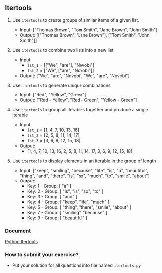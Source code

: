 ## Itertools
1. Use `itertools` to create groups of similar items of a given list.
    - Input: ["Thomas Brown", "Tom Smith", "Jane Brown", "John Smith"]
    - Output: [["Thomas Brown", "Jane Brown"], ["Tom Smith", "John Smith"]]

2. Use `itertools` to combine two lists into a new list
    - Input:
        + `lst_1` = [["We", "are"], "Novobi"]
        + `lst_2` = ["We", ["are", "Novobi"]]
    - Output: ["We", "are", "Novobi", "We", "are", "Novobi"]

3. Use `itertools` to generate unique combinations
    - Input: ["Red", "Yellow", "Green"]
    - Output: ["Red - Yellow", "Red - Green", "Yellow - Green"]

4. Use `itertools` to group all iterables together and produce a single iterable
    - Input:
        + `lst_1` = [1, 4, 7, 10, 13, 16]
        + `lst_2` = [2, 5, 8, 11, 14, 17]
        + `lst_3` = [3, 6, 9, 12, 15, 18]
    - Output:
        + [1, 4, 7, 10, 13, 16, 2, 5, 8, 11, 14, 17, 3, 6, 9, 12, 15, 18]

5. Use `itertools` to display elements in an iterable in the group of length
    - Input: ["keep", "smiling", "because", "life", "is", "a", "beautiful", "thing", "and", "there", "is", "so", "much", "to", "smile", "about"]
    - Output:
        + Key: 1 - Group: [ "a" ]
        + Key: 2 - Group: [ "is", "is", "so", "to" ]
        + Key: 3 - Group: [ "and" ]
        + Key: 4 - Group: [ "keep", "life", "much" ]
        + Key: 5 - Group: [ "thing", "there", "smile", "about" ]
        + Key: 7 - Group: [ "smiling", "because" ]
        + Key: 9 - Group: [ "beautiful" ] 

### Document
[Python Itertools](https://realpython.com/python-itertools/)

### How to submit your exercise?
- Put your solution for all questions into file named `itertools.py`
